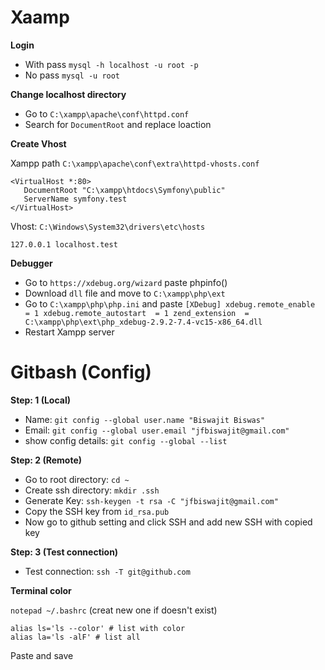 # Xaamp

**Login**

- With pass `mysql -h localhost -u root -p`
- No pass `mysql -u root`

**Change localhost directory**

- Go to `C:\xampp\apache\conf\httpd.conf`
- Search for `DocumentRoot` and replace loaction

**Create Vhost**

Xampp path `C:\xampp\apache\conf\extra\httpd-vhosts.conf` 

    <VirtualHost *:80>
       DocumentRoot "C:\xampp\htdocs\Symfony\public"
       ServerName symfony.test
    </VirtualHost>

Vhost: `C:\Windows\System32\drivers\etc\hosts`

    127.0.0.1 localhost.test


**Debugger**
- Go to `https://xdebug.org/wizard` paste phpinfo()
-   Download  `dll` file and move to `C:\xampp\php\ext`
-  Go to `C:\xampp\php\php.ini` and paste  `[XDebug]
xdebug.remote_enable  = 1
xdebug.remote_autostart  = 1
zend_extension  = C:\xampp\php\ext\php_xdebug-2.9.2-7.4-vc15-x86_64.dll`
- Restart Xampp server

# Gitbash (Config)

**Step: 1 (Local)**

- Name: `git config --global user.name "Biswajit Biswas"`
- Email: `git config --global user.email "jfbiswajit@gmail.com"`
- show config details: `git config --global --list`

**Step: 2 (Remote)**

- Go to root directory: `cd ~`
- Create ssh directory: `mkdir .ssh`
- Generate Key: `ssh-keygen -t rsa -C "jfbiswajit@gmail.com"`
- Copy the SSH key from `id_rsa.pub`
- Now go to github setting and click SSH and add new SSH with copied key

**Step: 3 (Test connection)**

- Test connection: `ssh -T git@github.com`


**Terminal color**

`notepad ~/.bashrc` (creat new one if doesn't exist)

    alias ls='ls --color' # list with color
    alias la='ls -alF' # list all

Paste and save



